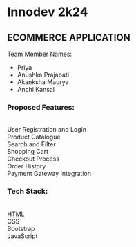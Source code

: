 <h1>Innodev 2k24</h1>
<h2>ECOMMERCE APPLICATION</h2>
<p>
Team Member Names:
</p>
<ul>
<li> Priya</li>
<li> Anushka Prajapati</li>
<li> Akanksha Maurya</li>
<li> Anchi Kansal</li>
</ul>
</p>
<p>
<h3>Proposed Features:</h3>
<br>
User Registration and Login <br>
Product Catalogue <br>
Search and Filter <br>
Shopping Cart <br>
Checkout Process <br>
Order History <br>
Payment Gateway Integration
</p>
<p>
<h3>Tech Stack:</h3>
<br>
HTML<br>
CSS<br>
Bootstrap<br>
JavaScript
</p>
